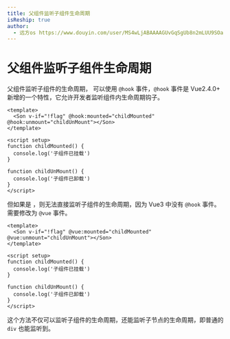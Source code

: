 ```yaml
---
title: 父组件监听子组件生命周期
isReship: true
author:
  - 远方os https://www.douyin.com/user/MS4wLjABAAAAGUvGqSgUb8n2mLUU9SOa5wmdZy-Sj5_FUt-DK5Iu6PpxO1QgrJ1_vXy6ikzz_Q4h?from_tab_name=main&is_search=0&list_name=follow&modal_id=7513596108950621449&nt=0
---
```


# 父组件监听子组件生命周期

父组件监听子组件的生命周期， <SPW text="Vue2" /> 可以使用 `@hook` 事件，`@hook` 事件是 Vue2.4.0+ 新增的一个特性，它允许开发者监听组件内生命周期钩子。

```vue
<template>
  <Son v-if="!flag" @hook:mounted="childMounted" @hook:unmount="childUnMount"></Son>
</template>

<script setup>
function childMounted() {
  console.log('子组件已挂载')
}

function childUnMount() {
  console.log('子组件已卸载')
}
</script>
```

但如果是 <SPW text="Vue3" />，则无法直接监听子组件的生命周期，因为 Vue3 中没有 `@hook` 事件。需要修改为 `@vue` 事件。

```vue
<template>
  <Son v-if="!flag" @vue:mounted="childMounted" @vue:unmount="childUnMount"></Son>
</template>

<script setup>
function childMounted() {
  console.log('子组件已挂载')
}

function childUnMount() {
  console.log('子组件已卸载')
}
</script>
```

这个方法不仅可以监听子组件的生命周期，还能监听子节点的生命周期，即普通的 `div` 也能监听到。